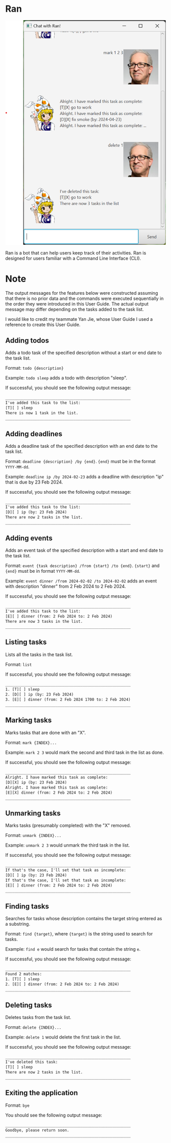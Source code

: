 # Ran

![Ui.png](Ui.png)

Ran is a bot that can help users keep track of their activities.
Ran is designed for users familiar with a Command Line Interface (CLI).

# Note
The output messages for the features below were constructed assuming that there is no prior data and the commands were executed sequentially in the order they were introduced in this User Guide.
The actual output message may differ depending on the tasks added to the task list.

I would like to credit my teammate Yan Jie, whose User Guide I used a reference to create this User Guide.

## Adding todos

Adds a todo task of the specified description without a start or end date to the task list.

Format: `todo {description}`

Example: `todo sleep` adds a todo with description "sleep".

If successful, you should see the following output message:

```
_______________________________________________________
I've added this task to the list:
[T][ ] sleep
There is now 1 task in the list.
_______________________________________________________
```

## Adding deadlines

Adds a deadline task of the specified description with an end date to the task list.

Format: `deadline {description} /by {end}`. `{end}` must be in the format `YYYY-MM-dd`.

Example: `deadline ip /by 2024-02-23` adds a deadline with description "ip" that is due by 23 Feb 2024.

If successful, you should see the following output message:

```
_______________________________________________________
I've added this task to the list:
[D][ ] ip (by: 23 Feb 2024)
There are now 2 tasks in the list.
_______________________________________________________
```

## Adding events

Adds an event task of the specified description with a start and end date to the task list.

Format: `event {task description} /from {start} /to {end}`. `{start}` and `{end}` must be in format `YYYY-MM-dd`.

Example: `event dinner /from 2024-02-02 /to 2024-02-02` adds an event with description "dinner" from 2 Feb 2024 to 2 Feb 2024.

If successful, you should see the following output message:

```
_______________________________________________________
I've added this task to the list:
[E][ ] dinner (from: 2 Feb 2024 to: 2 Feb 2024)
There are now 3 tasks in the list.
_______________________________________________________
```
## Listing tasks

Lists all the tasks in the task list.

Format: `list`

If successful, you should see the following output message:

```
_______________________________________________________
1. [T][ ] sleep
2. [D][ ] ip (by: 23 Feb 2024)
3. [E][ ] dinner (from: 2 Feb 2024 1700 to: 2 Feb 2024)
_______________________________________________________
```

## Marking tasks

Marks tasks that are done with an "X".

Format: `mark {INDEX}...`

Example: `mark 2 3` would mark the second and third task in the list as done.

If successful, you should see the following output message:

```
_______________________________________________________
Alright. I have marked this task as complete:
[D][X] ip (by: 23 Feb 2024)
Alright. I have marked this task as complete:
[E][X] dinner (from: 2 Feb 2024 to: 2 Feb 2024)
_______________________________________________________
```

## Unmarking tasks

Marks tasks (presumably completed) with the "X" removed.

Format: `unmark {INDEX}...`

Example: `unmark 2 3` would unmark the third task in the list.

If successful, you should see the following output message:

```
_______________________________________________________
If that's the case, I'll set that task as incomplete:
[D][ ] ip (by: 23 Feb 2024)
If that's the case, I'll set that task as incomplete:
[E][ ] dinner (from: 2 Feb 2024 to: 2 Feb 2024)
_______________________________________________________
```

## Finding tasks

Searches for tasks whose description contains the target string entered as a substring.

Format: `find {target}`, where `{target}` is the string used to search for tasks.

Example: `find e` would search for tasks that contain the string `e`.

If successful, you should see the following output message:

```
_______________________________________________________
Found 2 matches:
1. [T][ ] sleep
2. [E][ ] dinner (from: 2 Feb 2024 to: 2 Feb 2024)
_______________________________________________________
```

## Deleting tasks

Deletes tasks from the task list.

Format: `delete {INDEX}...`

Example: `delete 1` would delete the first task in the list.

If successful, you should see the following output message:

```
_______________________________________________________
I've deleted this task:
[T][ ] sleep
There are now 2 tasks in the list.
_______________________________________________________
```

## Exiting the application

Format: `bye`

You should see the following output message:

```
_______________________________________________________
Goodbye, please return soon.
_______________________________________________________
```